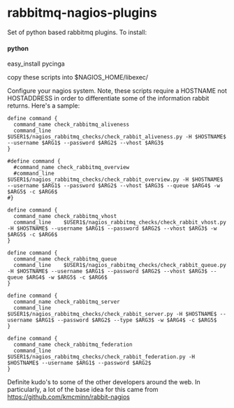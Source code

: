 rabbitmq-nagios-plugins
=======================

Set of python based rabbitmq plugins.  To install:

#### python
easy_install pycinga

copy these scripts into $NAGIOS_HOME/libexec/

Configure your nagios system.  Note, these scripts require a HOSTNAME not HOSTADDRESS in order to differentiate some of the information rabbit returns.  Here's a sample:

 ```
define command {
   command_name check_rabbitmq_aliveness
   command_line    $USER1$/nagios_rabbitmq_checks/check_rabbit_aliveness.py -H $HOSTNAME$ --username $ARG1$ --password $ARG2$ --vhost $ARG3$
}

#define command {
   #command_name check_rabbitmq_overview
   #command_line    $USER1$/nagios_rabbitmq_checks/check_rabbit_overview.py -H $HOSTNAME$ --username $ARG1$ --password $ARG2$ --vhost $ARG3$ --queue $ARG4$ -w $ARG5$ -c $ARG6$
#}

define command {
   command_name check_rabbitmq_vhost
   command_line    $USER1$/nagios_rabbitmq_checks/check_rabbit_vhost.py -H $HOSTNAME$ --username $ARG1$ --password $ARG2$ --vhost $ARG3$ -w $ARG5$ -c $ARG6$
}

define command {
   command_name check_rabbitmq_queue
   command_line    $USER1$/nagios_rabbitmq_checks/check_rabbit_queue.py -H $HOSTNAME$ --username $ARG1$ --password $ARG2$ --vhost $ARG3$ --queue $ARG4$ -w $ARG5$ -c $ARG6$
}

define command {
   command_name check_rabbitmq_server
   command_line    $USER1$/nagios_rabbitmq_checks/check_rabbit_server.py -H $HOSTNAME$ --username $ARG1$ --password $ARG2$ --type $ARG3$ -w $ARG4$ -c $ARG5$
}

define command {
   command_name check_rabbitmq_federation
   command_line    $USER1$/nagios_rabbitmq_checks/check_rabbit_federation.py -H $HOSTNAME$ --username $ARG1$ --password $ARG2$
}
 ```

Definite kudo's to some of the other developers around the web.  In particularly, a lot of the base idea for this came from https://github.com/kmcminn/rabbit-nagios
